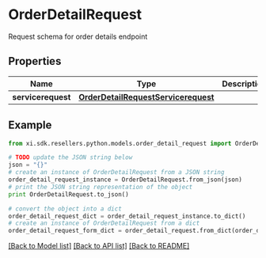 # OrderDetailRequest

Request schema for order details endpoint

## Properties

Name | Type | Description | Notes
------------ | ------------- | ------------- | -------------
**servicerequest** | [**OrderDetailRequestServicerequest**](OrderDetailRequestServicerequest.md) |  | [optional] 

## Example

```python
from xi.sdk.resellers.python.models.order_detail_request import OrderDetailRequest

# TODO update the JSON string below
json = "{}"
# create an instance of OrderDetailRequest from a JSON string
order_detail_request_instance = OrderDetailRequest.from_json(json)
# print the JSON string representation of the object
print OrderDetailRequest.to_json()

# convert the object into a dict
order_detail_request_dict = order_detail_request_instance.to_dict()
# create an instance of OrderDetailRequest from a dict
order_detail_request_form_dict = order_detail_request.from_dict(order_detail_request_dict)
```
[[Back to Model list]](../README.md#documentation-for-models) [[Back to API list]](../README.md#documentation-for-api-endpoints) [[Back to README]](../README.md)


